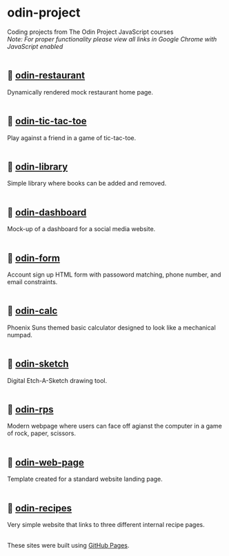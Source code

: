 # odin-project
Coding projects from The Odin Project JavaScript courses
<br/>
*Note: For proper functionality please view all links in Google Chrome with JavaScript enabled*
<br/>
<br/>

## 📁 [odin-restaurant](https://klaflash.github.io/odin-project/odin-restaurant/dist/index.html)
Dynamically rendered mock restaurant home page.
<br/>
<br/>

## 📁 [odin-tic-tac-toe](https://klaflash.github.io/odin-project/odin-tic-tac-toe)
Play against a friend in a game of tic-tac-toe.
<br/>
<br/>

## 📁 [odin-library](https://klaflash.github.io/odin-project/odin-library)
Simple library where books can be added and removed.
<br/>
<br/>

## 📁 [odin-dashboard](https://klaflash.github.io/odin-project/odin-dashboard)
Mock-up of a dashboard for a social media website. 
<br/>
<br/>

## 📁 [odin-form](https://klaflash.github.io/odin-project/odin-form)
Account sign up HTML form with passoword matching, phone number, and email constraints. 
<br/>
<br/>

## 📁 [odin-calc](https://klaflash.github.io/odin-project/odin-calc)
Phoenix Suns themed basic calculator designed to look like a mechanical numpad.
<br/>
<br/>

## 📁 [odin-sketch](https://klaflash.github.io/odin-project/odin-sketch)
Digital Etch-A-Sketch drawing tool.
<br/>
<br/>

## 📁 [odin-rps](https://klaflash.github.io/odin-project/odin-rps)
Modern webpage where users can face off agianst the computer in a game of rock, paper, scissors. 
<br/>
<br/>

## 📁 [odin-web-page](https://klaflash.github.io/odin-project/odin-web-page)
Template created for a standard website landing page.
<br/>
<br/>

## 📁 [odin-recipes](https://klaflash.github.io/odin-project/odin-recipes)
Very simple website that links to three different internal recipe pages.
<br>
<br/>

These sites were built using [GitHub Pages](https://pages.github.com/).
